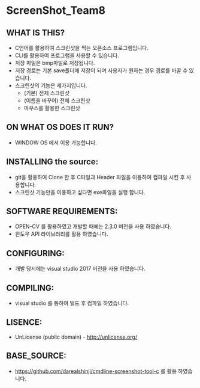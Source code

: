 # ScreenShot_Team8 

## WHAT IS THIS?
   * C언어를 활용하여 스크린샷을 찍는 오픈소스 프로그램입니다.
   * CLI를 활용하여 프로그램을 사용할 수 있습니다.  
   * 저장 파일은 bmp파일로 저장됩니다.  
   * 저장 경로는 기본 save폴더에 저장이 되며 사용자가 원하는 경우 경로를 바꿀 수 있습니다.  
   * 스크린샷의 기능은 세가지입니다.  
     * (기본) 전체 스크린샷  
     * (이름을 바꾸어) 전체 스크린샷  
     * 마우스를 활용한 스크린샷  

## ON WHAT OS DOES IT RUN?
  * WINDOW OS 에서 이용 가능합니다.

## INSTALLING the source:
  * git을 활용하여 Clone 한 후 C파일과 Header 파일을 이용하여 컴파일 시킨 후 사용합니다.  
  * 스크린샷 기능만을 이용하고 싶다면 exe파일을 실행 합니다.

## SOFTWARE REQUIREMENTS:
  * OPEN-CV 를 활용하였고 개발할 때에는 2.3.0 버전을 사용 하였습니다.  
  * 윈도우 API 라이브러리를 활용 하였습니다.

## CONFIGURING:
  * 개발 당시에는 visual studio 2017 버전을 사용 하였습니다.

## COMPILING:
  * visual studio 를 통하여 빌드 후 컴파일 하였습니다.

## LISENCE:
  * UnLicense (public domain) - <http://unlicense.org/>

## BASE_SOURCE:
  * <https://github.com/darealshinji/cmdline-screenshot-tool-c> 를 활용 하였습니다.
